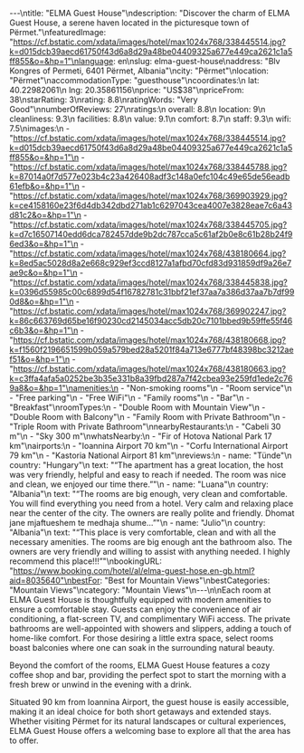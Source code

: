---\ntitle: "ELMA Guest House"\ndescription: "Discover the charm of ELMA Guest House, a serene haven located in the picturesque town of Përmet."\nfeaturedImage: "https://cf.bstatic.com/xdata/images/hotel/max1024x768/338445514.jpg?k=d015dcb39aecd61750f43d6a8d29a48be04409325a677e449ca2621c1a5ff855&o=&hp=1"\nlanguage: en\nslug: elma-guest-house\naddress: "Blv Kongres of Permeti, 6401 Përmet, Albania"\ncity: "Përmet"\nlocation: "Përmet"\naccommodationType: "guesthouse"\ncoordinates:\n  lat: 40.22982061\n  lng: 20.35861156\nprice: "US$38"\npriceFrom: 38\nstarRating: 3\nrating: 8.8\nratingWords: "Very Good"\nnumberOfReviews: 27\nratings:\n  overall: 8.8\n  location: 9\n  cleanliness: 9.3\n  facilities: 8.8\n  value: 9.1\n  comfort: 8.7\n  staff: 9.3\n  wifi: 7.5\nimages:\n  - "https://cf.bstatic.com/xdata/images/hotel/max1024x768/338445514.jpg?k=d015dcb39aecd61750f43d6a8d29a48be04409325a677e449ca2621c1a5ff855&o=&hp=1"\n  - "https://cf.bstatic.com/xdata/images/hotel/max1024x768/338445788.jpg?k=87014a0f7d577e023b4c23a426408adf3c148a0efc104c49e65de56eadb61efb&o=&hp=1"\n  - "https://cf.bstatic.com/xdata/images/hotel/max1024x768/369903929.jpg?k=ce4158160e23f6d4db342dbd271ab1c6297043cea4007e3828eae7c6a43d81c2&o=&hp=1"\n  - "https://cf.bstatic.com/xdata/images/hotel/max1024x768/338445705.jpg?k=d7c16507140edd6dca782457dde9b2dc787cca5c61af2b0e8c61b28b24f96ed3&o=&hp=1"\n  - "https://cf.bstatic.com/xdata/images/hotel/max1024x768/438180664.jpg?k=8ed5ac5028d8a2e668c929ef3ccd8127a1afbd70cfd83d931859df9a26e7ae9c&o=&hp=1"\n  - "https://cf.bstatic.com/xdata/images/hotel/max1024x768/338445838.jpg?k=0396d55985c00c6899d54f16782781c31bbf21ef37aa7a386d37aa7b7df990d8&o=&hp=1"\n  - "https://cf.bstatic.com/xdata/images/hotel/max1024x768/369902247.jpg?k=86c663769d65be16f90230cd2145034acc5db20c7101bbed9b59ffe55f46c6b3&o=&hp=1"\n  - "https://cf.bstatic.com/xdata/images/hotel/max1024x768/438180668.jpg?k=f1560f2196651599b059a579bed28a5201f84a713e6777bf48398bc3212aef51&o=&hp=1"\n  - "https://cf.bstatic.com/xdata/images/hotel/max1024x768/438180663.jpg?k=c3ffa4afa5a0252be3b35e331b8a39fbd287a7f42cbea93e259fd1ede2c769a8&o=&hp=1"\namenities:\n  - "Non-smoking rooms"\n  - "Room service"\n  - "Free parking"\n  - "Free WiFi"\n  - "Family rooms"\n  - "Bar"\n  - "Breakfast"\nroomTypes:\n  - "Double Room with Mountain View"\n  - "Double Room with Balcony"\n  - "Family Room with Private Bathroom"\n  - "Triple Room with Private Bathroom"\nnearbyRestaurants:\n  - "Cabeli 30 m"\n  - "Sky 300 m"\nwhatsNearby:\n  - "Fir of Hotova National Park 17 km"\nairports:\n  - "Ioannina Airport 70 km"\n  - "Corfu International Airport 79 km"\n  - "Kastoria National Airport 81 km"\nreviews:\n  - name: "Tünde"\n    country: "Hungary"\n    text: "“The apartment has a great location, the host was very friendly, helpful and easy to reach if needed. The room was nice and clean, we enjoyed our time there.”"\n  - name: "Luana"\n    country: "Albania"\n    text: "“The rooms are big enough, very clean and comfortable. You will find everything you need from a hotel. Very calm and relaxing place near the center of the city. The owners are really polite and friendly.
Dhomat jane mjaftueshem te medhaja shume...”"\n  - name: "Julio"\n    country: "Albania"\n    text: "“This place is very comfortable, clean and with all the necessary amenities. The rooms are big enough ant the bathroom also.
The owners are very friendly and willing to assist with anything needed. I highly recommend this place!!!”"\nbookingURL: "https://www.booking.com/hotel/al/elma-guest-hose.en-gb.html?aid=8035640"\nbestFor: "Best for Mountain Views"\nbestCategories: "Mountain Views"\ncategory: "Mountain Views"\n---\n\nEach room at ELMA Guest House is thoughtfully equipped with modern amenities to ensure a comfortable stay. Guests can enjoy the convenience of air conditioning, a flat-screen TV, and complimentary WiFi access. The private bathrooms are well-appointed with showers and slippers, adding a touch of home-like comfort. For those desiring a little extra space, select rooms boast balconies where one can soak in the surrounding natural beauty.

Beyond the comfort of the rooms, ELMA Guest House features a cozy coffee shop and bar, providing the perfect spot to start the morning with a fresh brew or unwind in the evening with a drink.

Situated 90 km from Ioannina Airport, the guest house is easily accessible, making it an ideal choice for both short getaways and extended stays. Whether visiting Përmet for its natural landscapes or cultural experiences, ELMA Guest House offers a welcoming base to explore all that the area has to offer.